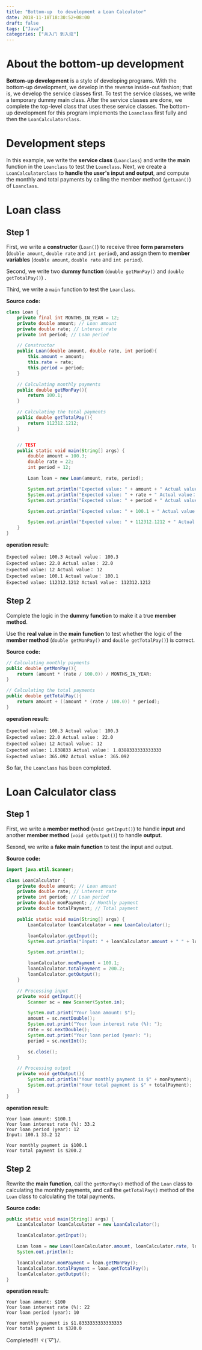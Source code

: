 ```yaml
---
title: "Bottom-up  to development a Loan Calculator"
date: 2018-11-18T18:30:52+08:00
draft: false
tags: ["Java"]
categories: ["从入门 到入坟"]
---
```


# About the bottom-up development

**Bottom-up development** is a style of developing programs. With the bottom-up development, we develop in the reverse inside-out fashion; that is, we develop the service classes first. To test the service classes, we write a temporary dummy main class. After the service classes are done, we complete the top-level class that uses these service classes. The bottom-up development for this program implements the `Loanclass` first fully and then the `LoanCalculatorclass`.

<!-- more -->

# Development steps

In this example, we write the **service class** (`Loanclass`) and write the **main** function in the `Loanclass` to test the `Loanclass`. Next, we create a `LoanCalculatorclass` to **handle the user's input and output**, and compute the monthly and total payments by calling the member method (`getLoan()`) of `Loanclass`.

# Loan class

## Step 1

First, we write a **constructor** (`Loan()`) to receive three **form parameters** (`double amount`, `double rate` and `int period`), and assign them to **member variables** (`double amount`, `double rate` and `int period`).

Second, we write two **dummy function** (`double getMonPay()` and `double getTotalPay()`) .

Third, we write a `main` function to test the `Loanclass`.

**Source code:**

```java
class Loan {
    private final int MONTHS_IN_YEAR = 12;
    private double amount; // Loan amount
    private double rate; // Lnterest rate
    private int period; // Loan period

    // Constructor
    public Loan(double amount, double rate, int period){
        this.amount = amount;
        this.rate = rate;
        this.period = period;
    }

    // Calculating monthly payments
    public double getMonPay(){
        return 100.1;
    }

    // Calculating the total payments
    public double getTotalPay(){
        return 112312.1212;
    }


    // TEST
    public static void main(String[] args) {
        double amount = 100.3;
        double rate = 22;
        int period = 12;

        Loan loan = new Loan(amount, rate, period);

        System.out.println("Expected value: " + amount + " Actual value： " + loan.amount);
        System.out.println("Expected value: " + rate + " Actual value： " + loan.rate);
        System.out.println("Expected value: " + period + " Actual value： " + loan.period);

        System.out.println("Expected value: " + 100.1 + " Actual value： " + loan.getMonPay());

        System.out.println("Expected value: " + 112312.1212 + " Actual value： " + loan.getTotalPay());
    }
}
```

**operation result:**

```shell
Expected value: 100.3 Actual value： 100.3
Expected value: 22.0 Actual value： 22.0
Expected value: 12 Actual value： 12
Expected value: 100.1 Actual value： 100.1
Expected value: 112312.1212 Actual value： 112312.1212
```

## Step 2

Complete the logic in the **dummy function** to make it a true **member method**.

Use the **real value** in the **main function** to test whether the logic of the **member method** (`double getMonPay()` and `double getTotalPay()`) is correct.

**Source code:**

```java
// Calculating monthly payments
public double getMonPay(){
    return (amount * (rate / 100.0)) / MONTHS_IN_YEAR;
}

// Calculating the total payments
public double getTotalPay(){
    return amount + ((amount * (rate / 100.0)) * period);
}
```

**operation result:**

```shell
Expected value: 100.3 Actual value： 100.3
Expected value: 22.0 Actual value： 22.0
Expected value: 12 Actual value： 12
Expected value: 1.838833 Actual value： 1.8388333333333333
Expected value: 365.092 Actual value： 365.092
```

So far, the `Loanclass` has been completed.

# Loan Calculator class

## Step 1

First, we write a **member method** (`void getInput()`) to handle **input** and another **member method** (`void getOutput()`) to handle **output**.

Sexond, we write a **fake main function** to test the input and output.

**Source code:**

```java
import java.util.Scanner;

class LoanCalculator {
    private double amount; // Loan amount
    private double rate; // Lnterest rate
    private int period; // Loan period
    private double monPayment; // Monthly payment
    private double totalPayment; // Total payment

    public static void main(String[] args) {
        LoanCalculator loanCalculator = new LoanCalculator();

        loanCalculator.getInput();
        System.out.println("Input: " + loanCalculator.amount + " " + loanCalculator.rate + " " + loanCalculator.period);

        System.out.println();

        loanCalculator.monPayment = 100.1;
        loanCalculator.totalPayment = 200.2;
        loanCalculator.getOutput();
    }

    // Processing input
    private void getInput(){
        Scanner sc = new Scanner(System.in);

        System.out.print("Your loan amount: $");
        amount = sc.nextDouble();
        System.out.print("Your loan interest rate (%): ");
        rate = sc.nextDouble();
        System.out.print("Your loan period (year): ");
        period = sc.nextInt();

        sc.close();
    }

    // Processing output
    private void getOutput(){
        System.out.println("Your monthly payment is $" + monPayment);
        System.out.println("Your total payment is $" + totalPayment);
    }
}
```

**operation result:**

```shell
Your loan amount: $100.1
Your loan interest rate (%): 33.2
Your loan period (year): 12
Input: 100.1 33.2 12

Your monthly payment is $100.1
Your total payment is $200.2
```

## Step 2

Rewrite the **main function**, call the `getMonPay()` method of the `Loan` class to calculating the monthly payments, and call the `getTotalPay()` method of the `Loan` class to calculating the total payments.

**Source code:**

```java
public static void main(String[] args) {
    LoanCalculator loanCalculator = new LoanCalculator();

    loanCalculator.getInput();

    Loan loan = new Loan(loanCalculator.amount, loanCalculator.rate, loanCalculator.period);
    System.out.println();

    loanCalculator.monPayment = loan.getMonPay();
    loanCalculator.totalPayment = loan.getTotalPay();
    loanCalculator.getOutput();
}
```

**operation result:**

```shell
Your loan amount: $100
Your loan interest rate (%): 22
Your loan period (year): 10

Your monthly payment is $1.8333333333333333
Your total payment is $320.0
```

Completed!!! ヾ(_´▽'_)ﾉ.
